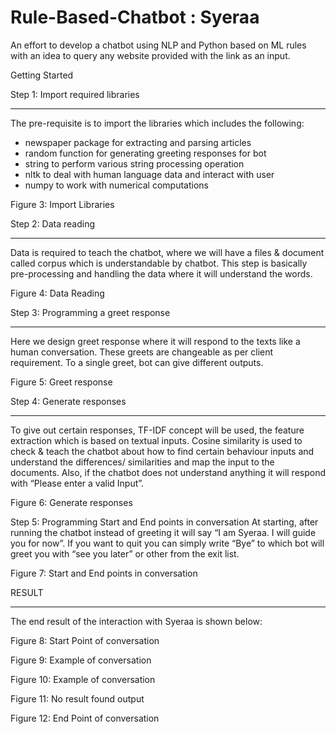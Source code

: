 # Rule-Based-Chatbot : Syeraa
An effort to develop a chatbot using NLP and Python based on ML rules with an idea to query any website provided with the link as an input.

Getting Started

Step 1: Import required libraries   
________________________________________

The pre-requisite is to import the libraries which includes the following:
-	newspaper package for extracting and parsing articles
-	random function for generating greeting responses for bot
-	string to perform various string processing operation
-	nltk to deal with human language data and interact with user
-	numpy to work with numerical computations

Figure 3: Import Libraries


Step 2: Data reading
________________________________________

Data is required to teach the chatbot, where we will have a files & document called corpus which is understandable by chatbot. This step is basically pre-processing and handling the data where it will understand the words.
 
Figure 4: Data Reading




Step 3: Programming a greet response
________________________________________

Here we design greet response where it will respond to the texts like a human conversation. These greets are changeable as per client requirement. To a single greet, bot can give different outputs.

 
Figure 5: Greet response

Step 4: Generate responses
________________________________________
To give out certain responses, TF-IDF concept will be used, the feature extraction which is based on textual inputs. Cosine similarity is used to check & teach the chatbot about how to find certain behaviour inputs and understand the differences/ similarities and map the input to the documents. Also, if the chatbot does not understand anything it will respond with “Please enter a valid Input”.

Figure 6: Generate responses

Step 5: Programming Start and End points in conversation
At starting, after running the chatbot instead of greeting it will say “I am Syeraa. I will guide you for now”. If you want to quit you can simply write “Bye” to which bot will greet you with “see you later” or other from the exit list.

Figure 7: Start and End points in conversation



RESULT
________________________________________
The end result of the interaction with Syeraa is shown below:

Figure 8: Start Point of conversation

Figure 9: Example of conversation

Figure 10: Example of conversation
 
Figure 11: No result found output
 
Figure 12: End Point of conversation
